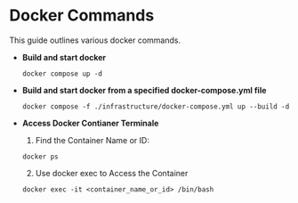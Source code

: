 # Docker Commands

This guide outlines various docker commands.

- **Build and start docker**
    ```
    docker compose up -d
    ```

- **Build and start docker from a specified docker-compose.yml file**
    ```
    docker compose -f ./infrastructure/docker-compose.yml up --build -d
    ```

- **Access Docker Contianer Terminale**
  
    1. Find the Container Name or ID:
    ```
    docker ps
    ```
    2. Use docker exec to Access the Container
    ```
    docker exec -it <container_name_or_id> /bin/bash
    ```
